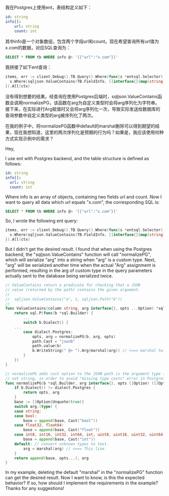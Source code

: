 我在Postgres上使用ent，表结构定义如下：

``` yaml
id: string
info[]:
	url: string
	count: int
```

其中info是一个对象数组，包含两个字段url和count。现在希望查询所有url值为x.com的数据，对应SQL查询为：

``` sql
SELECT * FROM tb WHERE info @> '[{"url":"x.com"}]'
```

我拼接了如下ent查询：

``` go
items, err := client.Debug().TB.Query().Where(func(s *entsql.Selector) {
  s.Where(sqljson.ValueContains(TB.FieldInfo, []interface{}{map[string]interface{}{"url", "x.com"}}))
}).All(ctx)
```

没有得到想要的结果。经查询在使用Postgres后端时，sqljson.ValueContains函数会调用normalizePG，该函数在arg为自定义类型时会将arg序列化为字符串。接下来，在实际进行Arg赋值时又会将arg序列化一次，导致实际发送给数据库的查询参数中自定义类型的arg被序列化了两次。

在我的例子中，将normalizePG函数中default的marshal删除可以得到期望的结果，现在我想知道，这里的两次序列化是预期的行为吗？如果是，我应该使用何种方式实现示例中的需求？



Hey,

I use ent with Postgres backend, and the table structure is defined as follows:

``` yaml
id: string
info[]:
  url: string
  count: int
```

Where info is an array of objects, containing two fields url and count. Now I want to query all data which url equals "x.com", the corresponding SQL is:

``` sql
SELECT * FROM tb WHERE info @> '[{"url":"x.com"}]'
```

So, I wrote the following ent query:

``` go
items, err := client.Debug().TB.Query().Where(func(s *entsql.Selector) {
  s.Where(sqljson.ValueContains(TB.FieldInfo, []interface{}{map[string]interface{}{"url", "x.com"}}))
}).All(ctx)
```

But I didn't get the desired result. I found that when using the Postgres backend, the "sqljson.ValueContains" function will call "normalizePG", which will serialize "arg" into a string when "arg" is a custom type. Next, "arg" will be serialized another time when the actual "Arg" assignment is performed, resulting in the arg of custom type in the query parameters actually sent to the database being serialized twice.
``` go
// ValueContains return a predicate for checking that a JSON
// value (returned by the path) contains the given argument.
//
//	sqljson.ValueContains("a", 1, sqljson.Path("b"))
//
func ValueContains(column string, arg interface{}, opts ...Option) *sql.Predicate {
	return sql.P(func(b *sql.Builder) {
		...
		switch b.Dialect() {
    ...
		case dialect.Postgres:
			opts, arg = normalizePG(b, arg, opts)
			path.Cast = "jsonb"
			path.value(b)
			b.WriteString(" @> ").Arg(marshal(arg)) // <=== marshal twice here
		}
	})
}

// normalizePG adds cast option to the JSON path is the argument type is
// not string, in order to avoid "missing type casts" error in Postgres.
func normalizePG(b *sql.Builder, arg interface{}, opts []Option) ([]Option, interface{}) {
	if b.Dialect() != dialect.Postgres {
		return opts, arg
	}
	base := []Option{Unquote(true)}
	switch arg.(type) {
	case string:
	case bool:
		base = append(base, Cast("bool"))
	case float32, float64:
		base = append(base, Cast("float"))
	case int8, int16, int32, int64, int, uint8, uint16, uint32, uint64:
		base = append(base, Cast("int"))
	default: // convert unknown types to text.
		arg = marshal(arg) // <=== This line
	}
	return append(base, opts...), arg
}
```
In my example, deleting the default "marshal" in the "normalizePG" function can get the desired result. Now I want to know, is this the expected behavior? If so, how should I implement the requirements in the example?
Thanks for any suggestions!


